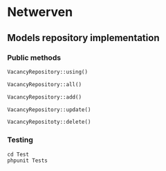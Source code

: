 # Netwerven
## Models repository implementation

### Public methods
```PHP
VacancyRepository::using()
```
```PHP
VacancyRepository::all()
```
```PHP
VacancyRepository::add()
```
```PHP
VacancyRepository::update()
```
```PHP
VacancyRepositoty::delete()
```


### Testing
```
cd Test
phpunit Tests
```
